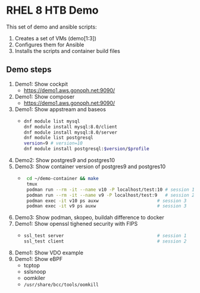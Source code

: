 # RHEL 8 HTB Demo
This set of demo and ansible scripts:

1. Creates a set of VMs (demo[1:3])
2. Configures them for Ansible
3. Installs the scripts and container build files

## Demo steps

1. Demo1: Show cockpit
    * https://demo1.aws.gonoph.net:9090/
2. Demo1: Show composer
    * https://demo1.aws.gonoph.net:9090/
3. Demo1: Show appstream and baseos
    * ```bash
      dnf module list mysql
      dnf module install mysql:8.0/client
      dnf module install mysql:8.0/server
      dnf module list postgresql
      version=9 # version=10
      dnf module install postgresql:$version/$profile
      ```
4. Demo2: Show postgres9 and postgres10
5. Demo3: Show container version of postgres9 and postgres10
    * ```bash
       cd ~/demo-container && make
       tmux
       podman run --rm -it --name v10 -P localhost/test:10 # session 1
       podman run --rm -it --name v9 -P localhost/test:9   # session 2
       podman exec -it v10 ps auxw                      # session 3
       podman exec -it v9 ps auxw                       # session 3
       ```
6. Demo3: Show podman, skopeo, buildah difference to docker
7. Demo1: Show openssl tighened security with FIPS
    * ```bash
      ssl_test server                                   # session 1
      ssl_test client                                   # session 2
      ```
8. Demo1: Show VDO example
9. Demo1: Show eBPF
    * tcptop
    * sslsnoop
    * oomkiler
    * `/usr/share/bcc/tools/oomkill`
